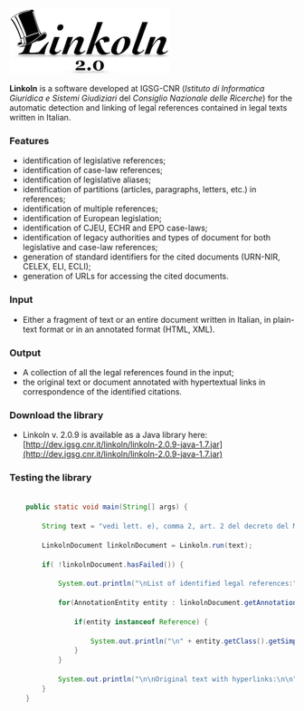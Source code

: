 ![alt text](./linkoln-logo.png)

**Linkoln** is a software developed at IGSG-CNR (*Istituto di Informatica Giuridica e Sistemi Giudiziari* del *Consiglio Nazionale delle Ricerche*) for the automatic detection and linking of legal references contained in legal texts written in Italian.


### Features
*  identification of legislative references;
*  identification of case-law references;
*  identification of legislative aliases;
*  identification of partitions (articles, paragraphs, letters, etc.) in references;
*  identification of multiple references;
*  identification of European legislation;
*  identification of CJEU, ECHR and EPO case-laws;
*  identification of legacy authorities and types of document for both legislative and case-law references;
*  generation of standard identifiers for the cited documents (URN-NIR, CELEX, ELI, ECLI);
*  generation of URLs for accessing the cited documents.

### Input
*  Either a fragment of text or an entire document written in Italian, in plain-text format or in an annotated format (HTML, XML).

### Output
*  A collection of all the legal references found in the input;
*  the original text or document annotated with hypertextual links in correspondence of the identified citations.

### Download the library
*  Linkoln v. 2.0.9 is available as a Java library here: [http://dev.igsg.cnr.it/linkoln/linkoln-2.0.9-java-1.7.jar](http://dev.igsg.cnr.it/linkoln/linkoln-2.0.9-java-1.7.jar)

### Testing the library

```java
	
	public static void main(String[] args) {
			
		String text = "vedi lett. e), comma 2, art. 2 del decreto del Ministero delle finanze del 25 novembre 1998, n. 418";

		LinkolnDocument linkolnDocument = Linkoln.run(text);
		
		if( !linkolnDocument.hasFailed()) {
			
			System.out.println("\nList of identified legal references:");
			
			for(AnnotationEntity entity : linkolnDocument.getAnnotationEntities()) {
				
				if(entity instanceof Reference) {
					
					System.out.println("\n" + entity.getClass().getSimpleName() + " found: \n" + ((Reference) entity));
				}
			}
			
			System.out.println("\n\nOriginal text with hyperlinks:\n\n" + linkolnDocument.getFinalHtml());
		}	
	}
```


